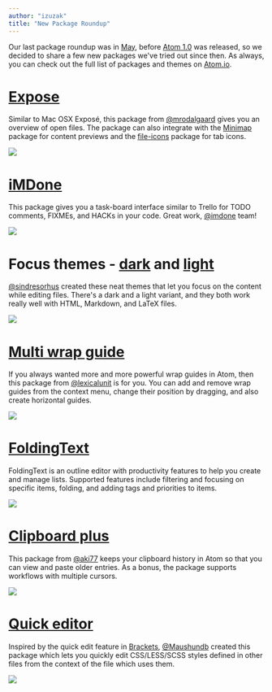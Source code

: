 ```yaml
---
author: "izuzak"
title: "New Package Roundup"
---
```


Our last package roundup was in [May](/blog/2015/05/21/new-package-roundup), before [Atom 1.0](/blog/2015/06/25/atom-1-0) was released, so we decided to share a few new packages we've tried out since then. As always, you can check out the full list of packages and themes on [Atom.io](https://atom.io/packages).

<!--more-->

# [Expose](https://atom.io/packages/expose)

Similar to Mac OSX Exposé, this package from [@mrodalgaard](https://github.com/mrodalgaard) gives you an overview of open files. The package can also integrate with the [Minimap](https://atom.io/packages/minimap) package for content previews and the [file-icons](https://atom.io/packages/file-icons) package for tab icons.

![](https://cloud.githubusercontent.com/assets/38924/9059084/42056cc4-3aa7-11e5-93f4-02c223d7afcb.png)

# [iMDone](https://atom.io/packages/imdone-atom)

This package gives you a task-board interface similar to Trello for TODO comments, FIXMEs, and HACKs in your code. Great work, [@imdone](https://github.com/imdone) team!

![](https://cloud.githubusercontent.com/assets/38924/9059154/db711d04-3aa7-11e5-8465-8990545571dc.gif)

# Focus themes - [dark](https://atom.io/packages/focus-dark) and [light](https://atom.io/packages/focus-light)

[@sindresorhus](https://github.com/sindresorhus) created these neat themes that let you focus on the content while editing files. There's a dark and a light variant, and they both work really well with HTML, Markdown, and LaTeX files.

![](https://cloud.githubusercontent.com/assets/38924/9059642/f9229e14-3aab-11e5-8e94-c99a3ff18a9c.png)

# [Multi wrap guide](https://atom.io/packages/multi-wrap-guide)

If you always wanted more and more powerful wrap guides in Atom, then this package from [@lexicalunit](https://github.com/lexicalunit) is for you. You can add and remove wrap guides from the context menu, change their position by dragging, and also create horizontal guides.

![](https://cloud.githubusercontent.com/assets/38924/9060046/3f15fb2e-3ab0-11e5-9d2d-01cc96fa9004.gif)

# [FoldingText](https://atom.io/packages/foldingtext-for-atom)

FoldingText is an outline editor with productivity features to help you create and manage lists. Supported features include filtering and focusing on specific items, folding, and adding tags and priorities to items.

![](https://cloud.githubusercontent.com/assets/38924/9059482/b2f74620-3aaa-11e5-9a58-6338d95742d5.gif)

# [Clipboard plus](https://atom.io/packages/clipboard-plus)

This package from [@aki77](https://github.com/aki77) keeps your clipboard history in Atom so that you can view and paste older entries. As a bonus, the package supports workflows with multiple cursors.

![](https://cloud.githubusercontent.com/assets/38924/9059502/e9207c30-3aaa-11e5-9d17-e16a11daffe2.gif)

# [Quick editor](https://atom.io/packages/quick-editor)

Inspired by the quick edit feature in [Brackets](http://brackets.io/), [@Maushundb](https://github.com/Maushundb) created this package which lets you quickly edit CSS/LESS/SCSS styles defined in other files from the context of the file which uses them.

![](https://cloud.githubusercontent.com/assets/38924/9059522/189c8fbc-3aab-11e5-9043-4eff5301fe64.gif)
